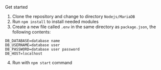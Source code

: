 Get started

1. Clone the repository and change to directory `Nodejs/MariaDB`
2. Run `npm install` to install needed modules
3. Create a new file called `.env` in the same directory as `package.json`, the following contents:

```
DB_DATABASE=database name
DB_USERNAME=database user
DB_PASSWORD=database user password
DB_HOST=localhost
```

4. Run with `npm start` command